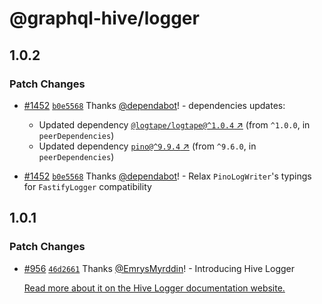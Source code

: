 # @graphql-hive/logger

## 1.0.2
### Patch Changes



- [#1452](https://github.com/graphql-hive/gateway/pull/1452) [`b0e5568`](https://github.com/graphql-hive/gateway/commit/b0e55688d4fc22d0bfbf664de52e78e9642d7014) Thanks [@dependabot](https://github.com/apps/dependabot)! - dependencies updates:
  
  - Updated dependency [`@logtape/logtape@^1.0.4` ↗︎](https://www.npmjs.com/package/@logtape/logtape/v/1.0.4) (from `^1.0.0`, in `peerDependencies`)
  - Updated dependency [`pino@^9.9.4` ↗︎](https://www.npmjs.com/package/pino/v/9.9.4) (from `^9.6.0`, in `peerDependencies`)


- [#1452](https://github.com/graphql-hive/gateway/pull/1452) [`b0e5568`](https://github.com/graphql-hive/gateway/commit/b0e55688d4fc22d0bfbf664de52e78e9642d7014) Thanks [@dependabot](https://github.com/apps/dependabot)! - Relax `PinoLogWriter`'s typings for `FastifyLogger` compatibility

## 1.0.1
### Patch Changes



- [#956](https://github.com/graphql-hive/gateway/pull/956) [`46d2661`](https://github.com/graphql-hive/gateway/commit/46d26615c2c3c5f936c1d1bca1d03b025c1ce86a) Thanks [@EmrysMyrddin](https://github.com/EmrysMyrddin)! - Introducing Hive Logger
  
  [Read more about it on the Hive Logger documentation website.](https://the-guild.dev/graphql/hive/docs/logger)
